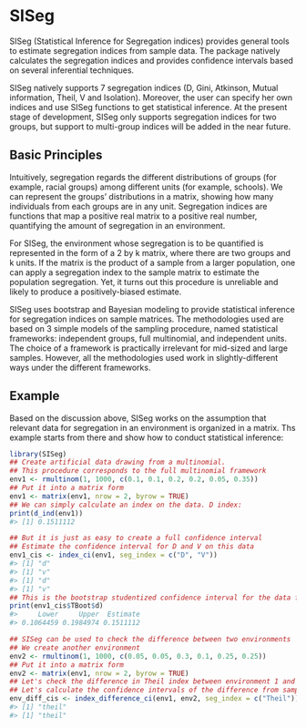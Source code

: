 
<!-- README.md is generated from README.Rmd. Please edit that file -->

# SISeg

SISeg (Statistical Inference for Segregation indices) provides general
tools to estimate segregation indices from sample data. The package
natively calculates the segregation indices and provides confidence
intervals based on several inferential techniques.

SISeg natively supports 7 segregation indices (D, Gini, Atkinson, Mutual
information, Theil, V and Isolation). Moreover, the user can specify her
own indices and use SISeg functions to get statistical inference. At the
present stage of development, SISeg only supports segregation indices
for two groups, but support to multi-group indices will be added in the
near future.

<!-- badges: start -->

<!-- badges: end -->

<!-- ## Installation -->

<!-- You can install the released version of SISeg from [CRAN](https://CRAN.R-project.org) with: -->

<!-- ``` r -->

<!-- install.packages("SISeg") -->

<!-- ``` -->

<!-- And the development version from [GitHub](https://github.com/) with: -->

<!-- ``` r -->

<!-- # install.packages("devtools") -->

<!-- devtools::install_github("non87/SISeg") -->

<!-- ``` -->

## Basic Principles

Intuitively, segregation regards the different distributions of groups
(for example, racial groups) among different units (for example,
schools). We can represent the groups’ distributions in a matrix,
showing how many individuals from each groups are in any unit.
Segregation indices are functions that map a positive real matrix to a
positive real number, quantifying the amount of segregation in an
environment.

For SISeg, the environment whose segregation is to be quantified is
represented in the form of a 2 by k matrix, where there are two groups
and k units. If the matrix is the product of a sample from a larger
population, one can apply a segregation index to the sample matrix to
estimate the population segregation. Yet, it turns out this procedure is
unreliable and likely to produce a positively-biased estimate.

SISeg uses bootstrap and Bayesian modeling to provide statistical
inference for segregation indices on sample matrices. The methodologies
used are based on 3 simple models of the sampling procedure, named
statistical frameworks: independent groups, full multinomial, and
independent units. The choice of a framework is practically irrelevant
for mid-sized and large samples. However, all the methodologies used
work in slightly-different ways under the different frameworks.

## Example

Based on the discussion above, SISeg works on the assumption that
relevant data for segregation in an environment is organized in a
matrix. Ths example starts from there and show how to conduct
statistical inference:

``` r
library(SISeg)
## Create artificial data drawing from a multinomial. 
## This procedure corresponds to the full multinomial framework
env1 <- rmultinom(1, 1000, c(0.1, 0.1, 0.2, 0.2, 0.05, 0.35))
## Put it into a matrix form
env1 <- matrix(env1, nrow = 2, byrow = TRUE)
## We can simply calculate an index on the data. D index:
print(d_ind(env1))
#> [1] 0.1511112

## But it is just as easy to create a full confidence interval
## Estimate the confidence interval for D and V on this data
env1_cis <- index_ci(env1, seg_index = c("D", "V"))
#> [1] "d"
#> [1] "v"
#> [1] "d"
#> [1] "v"
## This is the bootstrap studentized confidence interval for the data for D
print(env1_cis$TBoot$d)
#>     Lower     Upper  Estimate 
#> 0.1064459 0.1984974 0.1511112

## SISeg can be used to check the difference between two environments
## We create another environment
env2 <- rmultinom(1, 1000, c(0.05, 0.05, 0.3, 0.1, 0.25, 0.25))
## Put it into a matrix form
env2 <- matrix(env1, nrow = 2, byrow = TRUE)
## Let's check the difference in Theil index between environment 1 and 2
## Let's calculate the confidence intervals of the difference from samples
env_diff_cis <- index_difference_ci(env1, env2, seg_index = c("Theil"))
#> [1] "theil"
#> [1] "theil"
```
